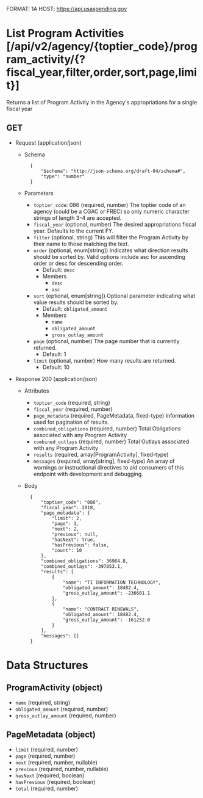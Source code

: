 FORMAT: 1A
HOST: https://api.usaspending.gov

# List Program Activities [/api/v2/agency/{toptier_code}/program_activity/{?fiscal_year,filter,order,sort,page,limit}]

Returns a list of Program Activity in the Agency's appropriations for a single fiscal year

## GET

+ Request (application/json)
    + Schema

            {
                "$schema": "http://json-schema.org/draft-04/schema#",
                "type": "number"
            }
    + Parameters
        + `toptier_code`: 086 (required, number)
            The toptier code of an agency (could be a CGAC or FREC) so only numeric character strings of length 3-4 are accepted.
        + `fiscal_year` (optional, number)
            The desired appropriations fiscal year. Defaults to the current FY.
        + `filter` (optional, string)
            This will filter the Program Activity by their name to those matching the text.
        + `order` (optional, enum[string])
            Indicates what direction results should be sorted by. Valid options include asc for ascending order or desc for descending order.
            + Default: `desc`
            + Members
                + `desc`
                + `asc`
        + `sort` (optional, enum[string])
            Optional parameter indicating what value results should be sorted by.
            + Default: `obligated_amount`
            + Members
                + `name`
                + `obligated_amount`
                + `gross_outlay_amount`
        + `page` (optional, number)
            The page number that is currently returned.
            + Default: 1
        + `limit` (optional, number)
            How many results are returned.
            + Default: 10

+ Response 200 (application/json)
    + Attributes
        + `toptier_code` (required, string)
        + `fiscal_year` (required, number)
        + `page_metadata` (required, PageMetadata, fixed-type)
            Information used for pagination of results.
        + `combined_obligations` (required, number)
            Total Obligations associated with any Program Activity
        + `combined_outlays` (required, number)
            Total Outlays associated with any Program Activity
        + `results` (required, array[ProgramActivity], fixed-type)
        + `messages` (required, array[string], fixed-type)
            An array of warnings or instructional directives to aid consumers of this endpoint with development and debugging.

    + Body

            {
                "toptier_code": "086",
                "fiscal_year": 2018,
                "page_metadata": {
                    "limit": 2,
                    "page": 1,
                    "next": 2,
                    "previous": null,
                    "hasNext": true,
                    "hasPrevious": false,
                    "count": 10
                },
                "combined_obligations": 36964.8,
                "combined_outlays": -397853.1,
                "results": [
                    {
                        "name": "TI INFORMATION TECHNOLOGY",
                        "obligated_amount": 18482.4,
                        "gross_outlay_amount": -236601.1
                    },
                    {
                        "name": "CONTRACT RENEWALS",
                        "obligated_amount": 18482.4,
                        "gross_outlay_amount": -161252.0
                    }
                ],
                "messages": []
            }

# Data Structures

## ProgramActivity (object)
+ `name` (required, string)
+ `obligated_amount` (required, number)
+ `gross_outlay_amount` (required, number)

## PageMetadata (object)
+ `limit` (required, number)
+ `page` (required, number)
+ `next` (required, number, nullable)
+ `previous` (required, number, nullable)
+ `hasNext` (required, boolean)
+ `hasPrevious` (required, boolean)
+ `total` (required, number)
